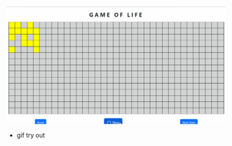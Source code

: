 ![Demo CountPages alpha](https://github.com/learningreac/game_of_life/blob/master/Demo_GameOfLife.gif)
- gif try out
